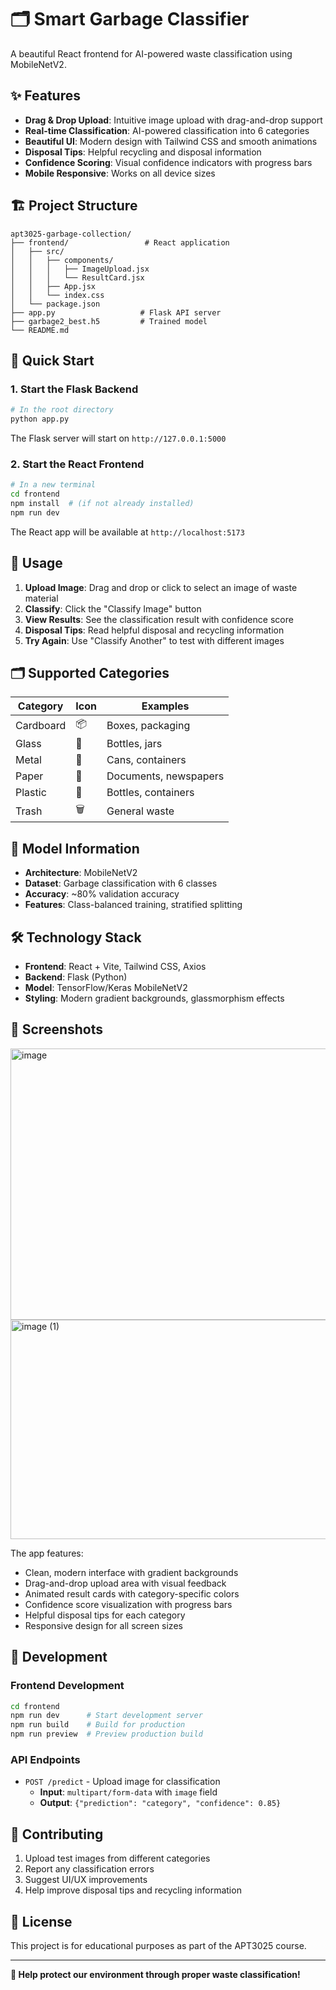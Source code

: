 # 🗂️ Smart Garbage Classifier

A beautiful React frontend for AI-powered waste classification using MobileNetV2.

## ✨ Features

- **Drag & Drop Upload**: Intuitive image upload with drag-and-drop support
- **Real-time Classification**: AI-powered classification into 6 categories
- **Beautiful UI**: Modern design with Tailwind CSS and smooth animations
- **Disposal Tips**: Helpful recycling and disposal information
- **Confidence Scoring**: Visual confidence indicators with progress bars
- **Mobile Responsive**: Works on all device sizes

## 🏗️ Project Structure

```
apt3025-garbage-collection/
├── frontend/                 # React application
│   ├── src/
│   │   ├── components/
│   │   │   ├── ImageUpload.jsx
│   │   │   └── ResultCard.jsx
│   │   ├── App.jsx
│   │   └── index.css
│   └── package.json
├── app.py                   # Flask API server
├── garbage2_best.h5         # Trained model
└── README.md
```

## 🚀 Quick Start

### 1. Start the Flask Backend

```bash
# In the root directory
python app.py
```

The Flask server will start on `http://127.0.0.1:5000`

### 2. Start the React Frontend

```bash
# In a new terminal
cd frontend
npm install  # (if not already installed)
npm run dev
```

The React app will be available at `http://localhost:5173`

## 🎯 Usage

1. **Upload Image**: Drag and drop or click to select an image of waste material
2. **Classify**: Click the "Classify Image" button
3. **View Results**: See the classification result with confidence score
4. **Disposal Tips**: Read helpful disposal and recycling information
5. **Try Again**: Use "Classify Another" to test with different images

## 🗂️ Supported Categories

| Category | Icon | Examples |
|----------|------|----------|
| Cardboard | 📦 | Boxes, packaging |
| Glass | 🍾 | Bottles, jars |
| Metal | 🥫 | Cans, containers |
| Paper | 📄 | Documents, newspapers |
| Plastic | 🥤 | Bottles, containers |
| Trash | 🗑️ | General waste |

## 🧠 Model Information

- **Architecture**: MobileNetV2
- **Dataset**: Garbage classification with 6 classes
- **Accuracy**: ~80% validation accuracy
- **Features**: Class-balanced training, stratified splitting

## 🛠️ Technology Stack

- **Frontend**: React + Vite, Tailwind CSS, Axios
- **Backend**: Flask (Python)
- **Model**: TensorFlow/Keras MobileNetV2
- **Styling**: Modern gradient backgrounds, glassmorphism effects

## 📱 Screenshots
<img width="701" height="434" alt="image" src="https://github.com/user-attachments/assets/d15e584b-20f2-4e5c-9604-82b34f59f09c" />
<img width="707" height="351" alt="image (1)" src="https://github.com/user-attachments/assets/d6c9819c-103e-4581-9eb5-4035f5279f75" />


The app features:
- Clean, modern interface with gradient backgrounds
- Drag-and-drop upload area with visual feedback
- Animated result cards with category-specific colors
- Confidence score visualization with progress bars
- Helpful disposal tips for each category
- Responsive design for all screen sizes

## 🔧 Development

### Frontend Development
```bash
cd frontend
npm run dev      # Start development server
npm run build    # Build for production
npm run preview  # Preview production build
```

### API Endpoints
- `POST /predict` - Upload image for classification
  - **Input**: `multipart/form-data` with `image` field
  - **Output**: `{"prediction": "category", "confidence": 0.85}`

## 🤝 Contributing

1. Upload test images from different categories
2. Report any classification errors
3. Suggest UI/UX improvements
4. Help improve disposal tips and recycling information

## 📄 License

This project is for educational purposes as part of the APT3025 course.

---

**🌱 Help protect our environment through proper waste classification!** 
